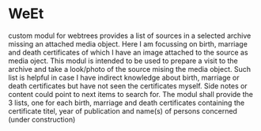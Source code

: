 # WeEt
custom modul for webtrees provides a list of sources in a selected archive missing an attached media object.
Here I am focussing on birth, marriage and death certificates of which I have an image attached to the source as media oject. This modul is intended to be used to prepare a visit to the archive and take a look/photo of the source mising the media object.
Such list is helpful in case I have indirect knowledge about birth, marriage or death certificates but have not seen the certificates myself. Side notes or content could point to next items to search for.
The modul shall provide the 3 lists, one for each birth, marriage and death certificates containing the certificate titel, year of publication and name(s) of persons concerned (under construction)
